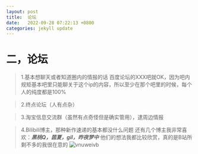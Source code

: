 ```yaml
---
layout: post
title:  论坛
date:   2022-09-28 07:22:13 +0800
categories: jekyll update
---
```

# 二，论坛

>1.基本想聊天或者知道圈内的情报的话
百度论坛的XXX吧就OK，因为吧内规矩基本吧里只能聊关于这个ip的内容，所以至少在那个吧里的时候，每个人的纯度都是100%

>2.终点论坛（人有点杂）

>3.淘宝信息交流群（虽然有点奇怪但是确实管用），逮周边情报

>4.Bilibili博主，那种新作速递的基本都没什么问题
还有几个博主我非常喜欢：***黑桃Q，茵夏，gil，昨夜梦中***
他们的想法我都比较欣赏，真的是B站所剩不多的我很在意的
![vnuweivb](https://i0.hdslb.com/bfs/new_dyn/7d1beaafe085558cd9e7d4d848f69cb1292063385.jpg@1554w.webp)
